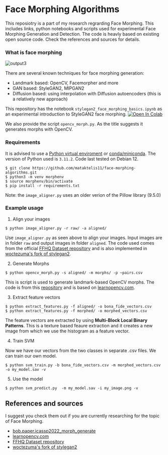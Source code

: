 # Face Morphing Algorithms

This reposiotry is a part of my research regrarding Face Morphing. This includes links, python notebooks and scripts used for experimental Face Morphing Generation and Detection. The code is heavly based on existing open source code. Check the references and sources for details.


### What is face morphing

![output3](https://github.com/mataktelis11/face-morphing-algorithms/assets/61196956/d14b9ecb-9372-4b58-af7a-95b16e3470cd)


There are several known techniques for face morphing generation:

- Landmark based: OpenCV, Facemorpher and more
- GAN based: StyleGAN2, MIPGAN2
- Diffusion based: using interpolation with Diffusion autoencoders (this is a relatively new approach)

This repository has the notebook ```stylegan2_face_morphing_basics.ipynb``` as an experimental introduction to StyleGAN2 face morphing.
<a target="_blank" href="https://colab.research.google.com/github/mataktelis11/face-morphing-algorithms">
  <img src="https://colab.research.google.com/assets/colab-badge.svg" alt="Open In Colab"/>
</a>

We also provide the script ```opencv_morph.py```. As the title suggests it generates morphs with OpenCV.


### Requirements
It is advised to use a [Python virtual enviroment](https://docs.python.org/3/library/venv.html) or [conda/miniconda](https://docs.conda.io/projects/miniconda/en/latest/). The version of Python used is ```3.11.2```. Code last tested on Debian 12.

```
$ git clone https://github.com/mataktelis11/face-morphing-algorithms.git
$ python3 -m venv morphenv
$ source morphenv/bin/activate
$ pip install -r requirements.txt
```
Note: the ```image_aligner.py``` uses an older verion of the Pillow library (9.5.0)

### Example usage

1. Align your images
```
$ python image_aligner.py -r raw/ -a aligned/
```
Use ```image_aligner.py``` as seen above to align your images. Input images are in folder ```raw``` and output images in folder ```aligned```. The code used comes from the official [FFHQ Dataset repository](https://github.com/NVlabs/ffhq-dataset) and is also implemented in [woctezuma's fork of stylegan2](https://github.com/woctezuma/stylegan2/tree/tiled-projector).

2. Generate Morphs
```
$ python opencv_morph.py -s aligned/ -m morphs/ -p ~pairs.csv
```
This is script is used to generate landmark-based OpenCV morphs. The code is from this [repository](https://gitlab.idiap.ch/bob/bob.paper.icassp2022_morph_generate) and is based on [learnopencv.com](https://learnopencv.com/face-morph-using-opencv-cpp-python/).

3. Extract feature vectors

```
$ python extract_features.py -f aligned/ -o bona_fide_vectors.csv
$ python extract_features.py -f morphed/ -o morphed_vectors.csv
```
The feature vectors are extracted by using **Multi-Block Local Binary Patterns**. This is a texture based feaure extraction and it creates a new image from which we use the histogram as a feature vector.

4. Train SVM

Now we have our vectors from the two classes in separate .csv files. We can train our own model.

```
$ python svm_train.py -b bona_fide_vectors.csv -m morphed_vectors.csv -o my_model.sav -v
```

5. Use the model

```
$ python svm_predict.py  -m my_model.sav -i my_image.png -v
```

## References and sources

I suggest you check them out if you are currently researching for the topic of Face Morphing.

- [bob.paper.icassp2022_morph_generate](https://gitlab.idiap.ch/bob/bob.paper.icassp2022_morph_generate)
- [learnopencv.com](https://learnopencv.com/face-morph-using-opencv-cpp-python/)
- [FFHQ Dataset repository](https://github.com/NVlabs/ffhq-dataset)
- [woctezuma's fork of stylegan2](https://github.com/woctezuma/stylegan2/tree/tiled-projector)
